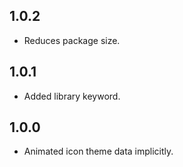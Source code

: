 ## 1.0.2

* Reduces package size.

## 1.0.1

* Added library keyword.

## 1.0.0

* Animated icon theme data implicitly.

